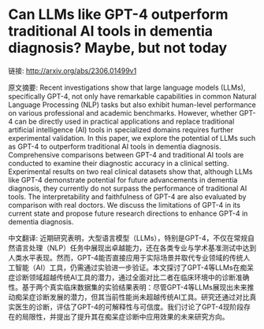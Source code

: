 # Can LLMs like GPT-4 outperform traditional AI tools in dementia diagnosis? Maybe, but not today

链接: http://arxiv.org/abs/2306.01499v1

原文摘要:
Recent investigations show that large language models (LLMs), specifically
GPT-4, not only have remarkable capabilities in common Natural Language
Processing (NLP) tasks but also exhibit human-level performance on various
professional and academic benchmarks. However, whether GPT-4 can be directly
used in practical applications and replace traditional artificial intelligence
(AI) tools in specialized domains requires further experimental validation. In
this paper, we explore the potential of LLMs such as GPT-4 to outperform
traditional AI tools in dementia diagnosis. Comprehensive comparisons between
GPT-4 and traditional AI tools are conducted to examine their diagnostic
accuracy in a clinical setting. Experimental results on two real clinical
datasets show that, although LLMs like GPT-4 demonstrate potential for future
advancements in dementia diagnosis, they currently do not surpass the
performance of traditional AI tools. The interpretability and faithfulness of
GPT-4 are also evaluated by comparison with real doctors. We discuss the
limitations of GPT-4 in its current state and propose future research
directions to enhance GPT-4 in dementia diagnosis.

中文翻译:
近期研究表明，大型语言模型（LLMs），特别是GPT-4，不仅在常规自然语言处理（NLP）任务中展现出卓越能力，还在各类专业与学术基准测试中达到人类水平表现。然而，GPT-4能否直接应用于实际场景并取代专业领域的传统人工智能（AI）工具，仍需通过实验进一步验证。本文探讨了GPT-4等LLMs在痴呆症诊断领域超越传统AI工具的潜力，通过全面对比二者在临床环境中的诊断准确性。基于两个真实临床数据集的实验结果表明：尽管GPT-4等LLMs展现出未来推动痴呆症诊断发展的潜力，但其当前性能尚未超越传统AI工具。研究还通过对比真实医生的诊断，评估了GPT-4的可解释性与可信度。我们讨论了GPT-4现阶段存在的局限性，并提出了提升其在痴呆症诊断中应用效果的未来研究方向。
